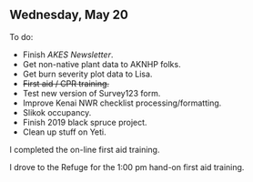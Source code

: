 
## Wednesday, May 20

To do:

* Finish *AKES Newsletter*.
* Get non-native plant data to AKNHP folks.
* Get burn severity plot data to Lisa.
* ~~First aid / CPR training.~~
* Test new version of Survey123 form.
* Improve Kenai NWR checklist processing/formatting.
* Slikok occupancy.
* Finish 2019 black spruce project.
* Clean up stuff on Yeti.

I completed the on-line first aid training.

I drove to the Refuge for the 1:00 pm hand-on first aid training.

